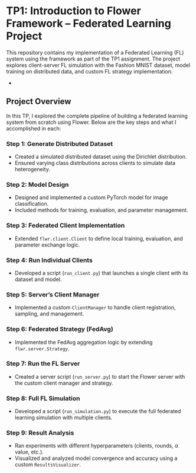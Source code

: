 #  TP1: Introduction to Flower Framework – Federated Learning Project

This repository contains my implementation of a Federated Learning (FL) system using the framework as part of the TP1 assignment. The project explores client-server FL simulation with the Fashion MNIST dataset, model training on distributed data, and custom FL strategy implementation.

-

##  Project Overview

In this TP, I explored the complete pipeline of building a federated learning system from scratch using Flower. Below are the key steps and what I accomplished in each:

###  Step 1: Generate Distributed Dataset
- Created a simulated distributed dataset using the Dirichlet distribution.
- Ensured varying class distributions across clients to simulate data heterogeneity.

###  Step 2: Model Design
- Designed and implemented a custom PyTorch model for image classification.
- Included methods for training, evaluation, and parameter management.

###  Step 3: Federated Client Implementation
- Extended `flwr.client.Client` to define local training, evaluation, and parameter exchange logic.

###  Step 4: Run Individual Clients
- Developed a script (`run_client.py`) that launches a single client with its dataset and model.

###  Step 5: Server’s Client Manager
- Implemented a custom `ClientManager` to handle client registration, sampling, and management.

###  Step 6: Federated Strategy (FedAvg)
- Implemented the FedAvg aggregation logic by extending `flwr.server.Strategy`.

###  Step 7: Run the FL Server
- Created a server script (`run_server.py`) to start the Flower server with the custom client manager and strategy.

###  Step 8: Full FL Simulation
- Developed a script (`run_simulation.py`) to execute the full federated learning simulation with multiple clients.

###  Step 9: Result Analysis
- Ran experiments with different hyperparameters (clients, rounds, α value, etc.).
- Visualized and analyzed model convergence and accuracy using a custom `ResultsVisualizer`.


